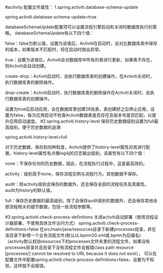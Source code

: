 #activity 配置文件属性：
1.spring.activiti.database-schema-update

spring.activiti.database-schema-update=true

databaseSchemaUpdate配置项可以设置流程引擎启动和关闭时数据库执行的策略。 databaseSchemaUpdate有以下四个值：

false：false为默认值，设置为该值后，Activiti在启动时，会对比数据库表中保存的版本，如果版本不匹配时，将在启动时抛出异常。

true：设置为该值后，Activiti会对数据库中所有的表进行更新，如果表不存在，则Activiti会自动创建。

create-drop：Activiti启动时，会执行数据库表的创建操作，在Activiti关闭时，执行数据库表的删除操作。

drop-create：Activiti启动时，执行数据库表的删除操作在Activiti关闭时，会执行数据库表的创建操作。

设置为true后启动应用，会在数据库里创建28张表，表创建好之后停止应用，设置为false，每次应用启动不检查Activiti数据表是否存在及版本号是否匹配，以提升应用启动速度。
#2.spring.activiti.history-level
保存历史数据级别设置为full最高级别，便于历史数据的追溯

spring.activiti.history-level=full

对于历史数据，保存到何种粒度，Activiti提供了history-level属性对其进行配置。history-level属性有点像log4j的日志输出级别，该属性有以下四个值：

none：不保存任何的历史数据，因此，在流程执行过程中，这是最高效的。

activity：级别高于none，保存流程实例与流程行为，其他数据不保存。

audit：除activity级别会保存的数据外，还会保存全部的流程任务及其属性。audit为history的默认值。

full：保存历史数据的最高级别，除了会保存audit级别的数据外，还会保存其他全部流程相关的细节数据，包括一些流程参数等。

#3.spring.activiti.check-process-definitions
关闭activiti自动部署（使用流程设计器部署，不使用具体文件访问方式）
spring.activiti.check-process-definitions=false
在src/main/java/resources目录下新建processes目录，并在该目录下新增一个业务流程文件(默认以.bpmn20.xml或.bpmn为后缀名)（activity默认校验resources下的processes文件夹里的流程文件，如果没有processes目录并且目录下没有流程文件会报错class path resource [processes/] cannot be resolved to URL because it does not exist），
可以在配置文件中配置spring.activiti.check-process-definitions=false，设置为不校验，这样就不会报错。